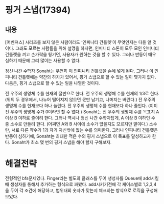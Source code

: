 # 핑거 스냅(17394)

## 내용
[어벤져스] 시리즈를 보지 않은 사람이라도 ‘인피니티 건틀렛’이 무엇인지는 다들 알 것이다. 그래도 모르는 사람들을 위해 설명을 하자면, 인피니티 스톤이 모두 모인 인피니티 건틀렛을 끼고 손가락을 튕기면, 사용자가 원하는 것을 할 수 있다. 그러나 반동이 매우 심하기 때문에 그리 많이는 사용할 수 없다.

정신 나간 수학자 Sonaht는 우연히 이 인피니티 건틀렛을 손에 넣게 된다. 그러나 이 인피니티 건틀렛에는 약간의 하자가 있어서, 핑거 스냅으로 할 수 있는 일이 몇가지 없다. 다음은, 핑거 스냅으로 할 수 있는 일을 나열한 것이다.

전 우주의 생명체 수를 현재의 절반으로 한다.
전 우주의 생명체 수를 현재의 1/3로 한다.
(위의 두 경우에서, 나누어 떨어지지 않으면 몫만 남기고, 나머지는 버린다.)
전 우주의 생명체 수를 현재보다 하나 늘린다.
전 우주의 생명체 수를 현재보다 하나 줄인다.
(이미 전 우주의 생명체 수가 0이라면 할 수 없다.)
Sonaht는 전 우주의 생명체 수를 목표치 A 이상 B 이하로 줄이려 한다. 그러나 역시나 정신 나간 수학자답게, A 이상 B 이하인 수 중 소수로 만들려 한다. (어쩌면 A와 B 사이에 소수가 없을지도 모르지만 말이다.) 소수란, 서로 다른 약수가 1과 자기 자신밖에 없는 수를 의미한다. 그러나 인피니티 건틀렛은 반동이 심하기에, Sonaht는 최대한 적은 수의 핑거 스냅으로 이 목표를 달성하고자 한다. Sonaht가 최소 몇 번의 핑거 스냅을 해야 할지 구해보자.

# 해결전략
전형적인 bfs문제였다.
Finger라는 별도의 클래스를 두어 생성자를 Queue에 add시킬때 생성자를 통해서 추가하는 형식으로 짜봤다.
add시키기전에 각 케이스별로 1,2,3,4을 두어 각 조건에 해당하고, 범위내의 숫자가 맞는지 체크하는 방식으로 로직을 구성해 보았다.
